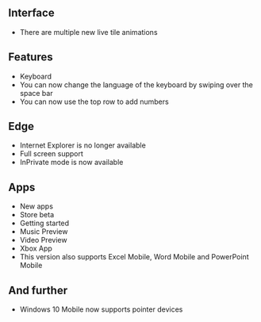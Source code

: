 ## Interface
- There are multiple new live tile animations

## Features
- Keyboard
 - You can now change the language of the keyboard by swiping over the space bar
 - You can now use the top row to add numbers

## Edge
- Internet Explorer is no longer available
- Full screen support
- InPrivate mode is now available

## Apps
- New apps
 - Store beta
 - Getting started
 - Music Preview
 - Video Preview
 - Xbox App
- This version also supports Excel Mobile, Word Mobile and PowerPoint Mobile

## And further
- Windows 10 Mobile now supports pointer devices